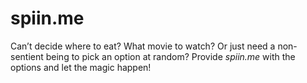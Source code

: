 # spiin.me

Can’t decide where to eat? What movie to watch? Or just need a non-sentient being to pick an option at random? Provide *spiin.me* with the options and let the magic happen!